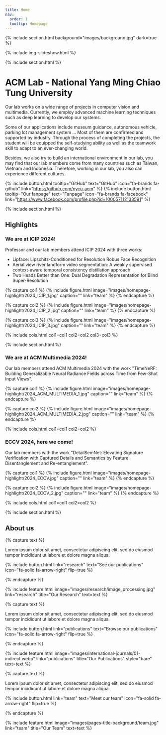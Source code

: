 ```yaml
---
title: Home
nav:
  order: 1
  tooltip: Homepage
---
```


{% include section.html background="images/background.jpg" dark=true %}

{% include img-slideshow.html %}

{% include section.html %}
# ACM Lab - National Yang Ming Chiao Tung University

Our lab works on a wide range of projects in computer vision and multimedia. Currently, we employ advanced machine learning techniques such as deep learning to develop our systems.

Some of our applications include museum guidance, autonomous vehicle, parking lot management system ... Most of them are confirmed and supported by industry. Through the process of completing the projects, the student will be equipped the self-studying ability as well as the teamwork skill to adapt to an ever-changing world.

Besides, we also try to build an international environment in our lab, you may find that our lab members come from many countries such as Taiwan, Vietnam and Indonesia. Therefore, working in our lab, you also can experience different cultures.

{%
  include button.html
  tooltip="GitHub"
  text="GitHub"
  icon="fa-brands fa-github"
  link="https://github.com/nycu-acm"
%}
{%
  include button.html
  tooltip="Our fanpage"
  text="Fanpage"
  icon="fa-brands fa-facebook"
  link="https://www.facebook.com/profile.php?id=100057112133591"
%}

<!--- START HIGHLIGHT -->

{% include section.html %}

## Highlights

<!--- Highlight 1 -->

### We are at ICIP 2024!
Professor and our lab members attend ICIP 2024 with three works: 
* Lipface: Lipschitz-Conditioned for Resolution Robus Face Recognition
* Aerial view river landform video segmentation: A weakly supervised context-aware temporal consistency distillation approach
* Two Heads Better than One: Dual Degradation Representation for Blind Super-Resolution

{% capture col1 %}
{%
  include figure.html
  image="images/homepage-highlight/2024_ICIP_1.jpg"
  caption=""
  link="team"
%}
{% endcapture %}

{% capture col2 %}
{%
  include figure.html
  image="images/homepage-highlight/2024_ICIP_2.jpg"
  caption=""
  link="team"
%}
{% endcapture %}

{% capture col3 %}
{%
  include figure.html
  image="images/homepage-highlight/2024_ICIP_3.jpg"
  caption=""
  link="team"
%}
{% endcapture %}

{% include cols.html col1=col1 col2=col2 col3=col3 %}

<!--- Highlight 2 -->

{% include section.html %}

### We are at ACM Multimedia 2024!
Our lab members attend ACM Multimedia 2024 with the work "TimeNeRF: Building Generalizable Neural Radiance Fields across Time from Few-Shot Input Views".

{% capture col1 %}
{%
  include figure.html
  image="images/homepage-highlight/2024_ACM_MULTIMEDIA_1.jpg"
  caption=""
  link="team"
%}
{% endcapture %}

{% capture col2 %}
{%
  include figure.html
  image="images/homepage-highlight/2024_ACM_MULTIMEDIA_2.jpg"
  caption=""
  link="team"
%}
{% endcapture %}


{% include cols.html col1=col1 col2=col2 %}

### ECCV 2024, here we come!
Our lab members with the work "DetailSemNet: Elevating Signature Verification with Captured Details and Semantics by Feature Disentanglement and Re-entanglement".

{% capture col1 %}
{%
  include figure.html
  image="images/homepage-highlight/2024_ECCV.jpg"
  caption=""
  link="team"
%}
{% endcapture %}

{% capture col2 %}
{%
  include figure.html
  image="images/homepage-highlight/2024_ECCV_2.jpg"
  caption=""
  link="team"
%}
{% endcapture %}

{% include cols.html col1=col1 col2=col2 %}

<!--- END HIGHLIGHT -->

<!--- START 'ABOUT US' -->

{% include section.html %}

## About us

<!--- Part "Our research" -->

{% capture text %}

Lorem ipsum dolor sit amet, consectetur adipiscing elit, sed do eiusmod tempor incididunt ut labore et dolore magna aliqua.

{%
  include button.html
  link="research"
  text="See our publications"
  icon="fa-solid fa-arrow-right"
  flip=true
%}

{% endcapture %}

{%
  include feature.html
  image="images/research/image_processing.jpg"
  link="research"
  title="Our Research"
  text=text
%}

<!--- Part "Browse our projects" --> 

{% capture text %}

Lorem ipsum dolor sit amet, consectetur adipiscing elit, sed do eiusmod tempor incididunt ut labore et dolore magna aliqua.

{%
  include button.html
  link="publications"
  text="Browse our publications"
  icon="fa-solid fa-arrow-right"
  flip=true
%}

{% endcapture %}

{%
  include feature.html
  image="images/international-journals/01-indirect.webp"
  link="publications"
  title="Our Publications"
  style="bare"
  text=text
%}

<!--- Part "Meet our team" --> 

{% capture text %}

Lorem ipsum dolor sit amet, consectetur adipiscing elit, sed do eiusmod tempor incididunt ut labore et dolore magna aliqua.

{%
  include button.html
  link="team"
  text="Meet our team"
  icon="fa-solid fa-arrow-right"
  flip=true
%}

{% endcapture %}

{%
  include feature.html
  image="images/pages-title-background/team.jpg"
  link="team"
  title="Our Team"
  text=text
%}

